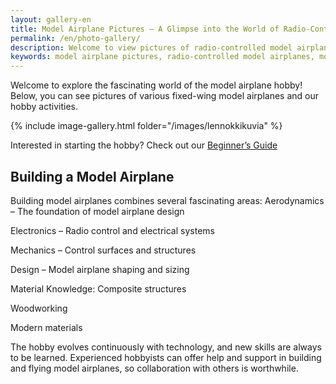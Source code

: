```yaml
---
layout: gallery-en
title: Model Airplane Pictures – A Glimpse into the World of Radio-Controlled Fixed-Wing Aircraft
permalink: /en/photo-gallery/
description: Welcome to view pictures of radio-controlled model airplanes! See various fixed-wing models and the atmosphere at the airfield, and learn about the hobby.
keywords: model airplane pictures, radio-controlled model airplanes, model airplane gallery, model airplane club, RC model airplanes, model airplane hobby, airfield
---
```



Welcome to explore the fascinating world of the model airplane hobby! Below, you can see pictures of various fixed-wing model airplanes and our hobby activities.



{% include image-gallery.html folder="/images/lennokkikuvia" %}

Interested in starting the hobby? Check out our   [Beginner’s Guide](/en/)

## Building a Model Airplane

Building model airplanes combines several fascinating areas:
Aerodynamics – The foundation of model airplane design

Electronics – Radio control and electrical systems

Mechanics – Control surfaces and structures

Design – Model airplane shaping and sizing

Material Knowledge:
Composite structures

Woodworking

Modern materials

The hobby evolves continuously with technology, and new skills are always to be learned. Experienced hobbyists can offer help and support in building and flying model airplanes, so collaboration with others is worthwhile.





